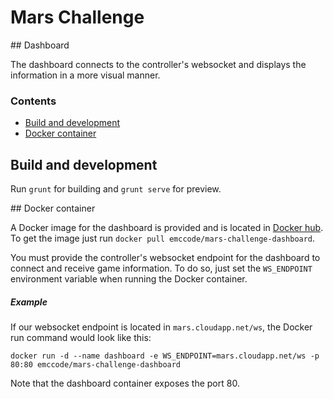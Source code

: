 # Mars Challenge

## Dashboard

The dashboard connects to the controller's websocket and displays the information in a more visual manner.

### Contents

- [Build and development](#build-and-development)
- [Docker container](#docker-container)

## Build and development

Run `grunt` for building and `grunt serve` for preview.


## Docker container

A Docker image for the dashboard is provided and is located in [Docker hub](https://registry.hub.docker.com/u/emccode/mars-challenge-dashboard/). To get the image just run `docker pull emccode/mars-challenge-dashboard`.

You must provide the controller's websocket endpoint for the dashboard to connect and receive game information. To do so, just set the `WS_ENDPOINT` environment variable when running the Docker container.

##### Example

If our websocket endpoint is located in `mars.cloudapp.net/ws`, the Docker run command would look like this:

    docker run -d --name dashboard -e WS_ENDPOINT=mars.cloudapp.net/ws -p 80:80 emccode/mars-challenge-dashboard


Note that the dashboard container exposes the port 80.
